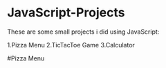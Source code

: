 # JavaScript-Projects

These are some small projects i did using JavaScript:


1.Pizza Menu
2.TicTacToe Game
3.Calculator

#Pizza Menu
